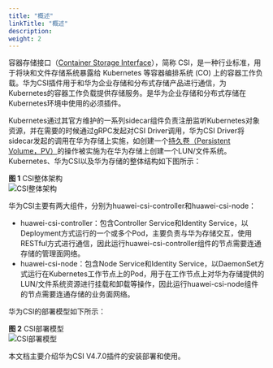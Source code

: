 ```yaml
---
title: "概述"
linkTitle: "概述"
description: 
weight: 2
---
```


容器存储接口（[Container Storage Interface](https://github.com/container-storage-interface/spec/blob/master/spec.md#container-storage-interface)），简称 CSI，是一种行业标准，用于将块和文件存储系统暴露给 Kubernetes 等容器编排系统 \(CO\) 上的容器工作负载。华为CSI插件用于和华为企业存储和分布式存储产品进行通信，为Kubernetes的容器工作负载提供存储服务。是华为企业存储和分布式存储在Kubernetes环境中使用的必须插件。

Kubernetes通过其官方维护的一系列sidecar组件负责注册监听Kubernetes对象资源，并在需要的时候通过gRPC发起对CSI Driver调用，华为CSI Driver将sidecar发起的调用在华为存储上实施，如创建一个[持久卷（Persistent Volume，PV）](https://kubernetes.io/docs/concepts/storage/persistent-volumes/)的操作被实施为在华为存储上创建一个LUN/文件系统。Kubernetes、华为CSI以及华为存储的整体结构如下图所示：

**图 1**  CSI整体架构<a name="fig15167123218203"></a>  
![](/css-docs/figures/CSI整体架构.png "CSI整体架构")

华为CSI主要有两大组件，分别为huawei-csi-controller和huawei-csi-node：

-   huawei-csi-controller：包含Controller Service和Identity Service，以Deployment方式运行的一个或多个Pod，主要负责与华为存储交互，使用RESTful方式进行通信，因此运行huawei-csi-controller组件的节点需要连通存储的管理面网络。
-   huawei-csi-node：包含Node Service和Identity Service，以DaemonSet方式运行在Kubernetes工作节点上的Pod，用于在工作节点上对华为存储提供的LUN/文件系统资源进行挂载和卸载等操作，因此运行huawei-csi-node组件的节点需要连通存储的业务面网络。

华为CSI的部署模型如下所示：

**图 2**  CSI部署模型<a name="fig64461013274"></a>  
![](/css-docs/figures/CSI部署模型.png "CSI部署模型")

本文档主要介绍华为CSI V4.7.0插件的安装部署和使用。

